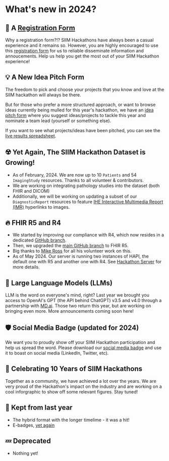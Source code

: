 # What's new in 2024?

## 📝️ A [Registration Form](https://app.smartsheet.com/b/form/55e079d9c30c40deb4ae7b6805419804)
Why a registration form?!? SIIM Hackathons have always been a casual experience and it remains so. However, you are highly encouraged to use this [registration form](https://app.smartsheet.com/b/form/55e079d9c30c40deb4ae7b6805419804) for us to reliable disseminate information and annoucements. Help us help you get the most out of your SIIM Hackathon experience!


## 💡️ A New Idea Pitch Form 
The freedom to pick and choose your projects that you know and love at the SIIM hackathon will always be there.

But for those who prefer a more structured approach, or want to browse ideas currently being mulled for this year's hackathon, we have an [idea pitch form](https://forms.gle/us52mNyxg8o7TtQT9) where you suggest ideas/projects to tackle this year and nominate a team lead (yourself or something else).

If you want to see what projects/ideas have been pitched, you can see the [live results spreadsheet](https://docs.google.com/spreadsheets/d/160Ph4t0BxKb1L-Mv_Bq7867yHEXonBxrslgUf-EixmY/edit?usp=sharing).


## ☢️ Yet Again, The SIIM Hackathon Dataset is Growing!
* As of February, 2024. We are now up to 10 `Patients` and 54 `ImagingStudy` resources. Thanks to all volunteer & contributors.
* We are working on integrating pathology studies into the dataset (both FHIR and DICOM)
* Additionally, we will be working on updating a subset of our `DiagnosticReport` resources to feature [IHE Interactive Multimedia Report (IMR)](https://profiles.ihe.net/RAD/IMR/volume-1.html) hyperlinks to images.


## 🔥️ FHIR R5 and R4
* We started by improving our compliance with R4, which now resides in a dedicated [GitHub branch](https://github.com/ImagingInformatics/hackathon-dataset/tree/fhir-r4).
* Then, we upgraded the [main GitHub branch](https://github.com/ImagingInformatics/hackathon-dataset/tree/master) to FHIR R5.
* Big thanks to [Mike Ross](https://www.linkedin.com/in/mikerossut/) for all his volunteer work on this.
* As of May 2024. Our server is running two instances of HAPI, the default one with R5 and another one with R4. See [Hackathon Server](../getting-started/hackathon-server.md) for more details.


## 🤖️ Large Language Models (LLMs)
LLM is the word on everyone's mind, right? Last year we brought you access to OpenAI's GPT (the API behind ChatGPT) v3.5 and v4.0 through a partnership with [MD.ai](https://md.ai/). Those two return this year, but are working on bringing even more. More announcements coming soon here!


## 🛡️ Social Media Badge (updated for 2024)
We want you to proudly show off your SIIM Hackathon participation and help us spread the word. Please download our [social media badge](https://drive.google.com/file/d/1V37Cw_uLXv2w2J0XVp3pKqNH5slPbYS_/view?usp=sharing) and use it to boast on social media (LinkedIn, Twitter, etc).


## 🎉️ Celebrating 10 Years of SIIM Hackathons
Together as a community, we have achieved a lot over the years. We are very proud of the Hackathon's impact on the industry and are working on a cool inforgraphic to show off some relevant figures. Stay tuned!


## 🙌️ Kept from last year
  * The hybrid format with the longer timelime - it was a hit!
  * E-badges, [yet again](./2022.md)


## 💤️ Deprecated
  * Nothing yet!